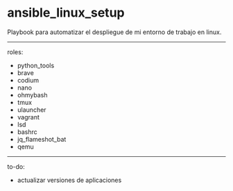 # ansible_linux_setup

Playbook para automatizar el despliegue de mi entorno de trabajo en linux.

---

roles:
- python_tools
- brave
- codium
- nano
- ohmybash
- tmux
- ulauncher
- vagrant
- lsd
- bashrc
- jq_flameshot_bat
- qemu

---

to-do:
- actualizar versiones de aplicaciones